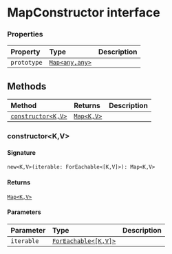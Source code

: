 # MapConstructor interface










### Properties

| Property	   | Type	| Description|
|:-------------|:-------|:-----------|
|`prototype`      | [`Map<any,any>`](map.md) |  |




## Methods

| Method	   |  Returns	| Description|
|:-------------|:-------|:-----------|
|[`constructor<K,V>`](#constructor<k,v>)      | [`Map<K,V>`](map.md) |  |



### constructor<K,V>



#### Signature
`new<K,V>(iterable: ForEachable<[K,V]>): Map<K,V>`

#### Returns
[`Map<K,V>`](map.md)

#### Parameters


| Parameter	   | Type    | Description |
|:-------------|:---------------|:------------|
| `iterable`    | [`ForEachable<[K,V]>`](foreachable.md) |  |


